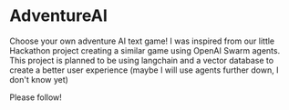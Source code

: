 # AdventureAI
Choose your own adventure AI text game! I was inspired from our little Hackathon project creating a similar game using OpenAI Swarm agents.
This project is planned to be using langchain and a vector database to create a better user experience (maybe I will use agents further down, I don't know yet)

Please follow!
